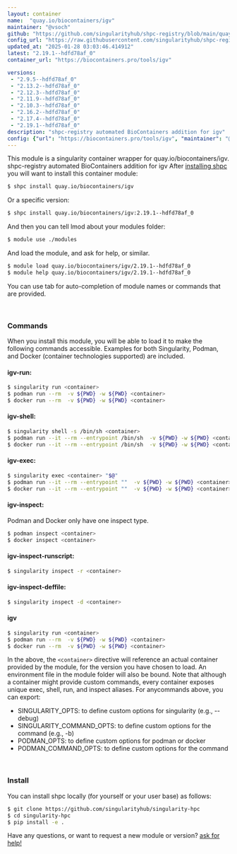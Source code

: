 ```yaml
---
layout: container
name:  "quay.io/biocontainers/igv"
maintainer: "@vsoch"
github: "https://github.com/singularityhub/shpc-registry/blob/main/quay.io/biocontainers/igv/container.yaml"
config_url: "https://raw.githubusercontent.com/singularityhub/shpc-registry/main/quay.io/biocontainers/igv/container.yaml"
updated_at: "2025-01-28 03:03:46.414912"
latest: "2.19.1--hdfd78af_0"
container_url: "https://biocontainers.pro/tools/igv"

versions:
 - "2.9.5--hdfd78af_0"
 - "2.13.2--hdfd78af_0"
 - "2.12.3--hdfd78af_0"
 - "2.11.9--hdfd78af_0"
 - "2.10.3--hdfd78af_0"
 - "2.16.2--hdfd78af_0"
 - "2.17.4--hdfd78af_0"
 - "2.19.1--hdfd78af_0"
description: "shpc-registry automated BioContainers addition for igv"
config: {"url": "https://biocontainers.pro/tools/igv", "maintainer": "@vsoch", "description": "shpc-registry automated BioContainers addition for igv", "latest": {"2.19.1--hdfd78af_0": "sha256:3c054fcf0cf11b4e9768037b3cfcff08dfcbbd256b818420778ec881eb779f1f"}, "tags": {"2.9.5--hdfd78af_0": "sha256:705d2341964a242d3c1affb3d6f865017b1cb34f7d05363b879cb3fba5cd737d", "2.13.2--hdfd78af_0": "sha256:56e4a4d08eb5745855000383ba68551e3c1b5abc08b701d3c355b279020ecffd", "2.12.3--hdfd78af_0": "sha256:38d8faad5e4cdab9193d16eea21cf12f8b0ce840553bdbe5fd9029da0cb0742e", "2.11.9--hdfd78af_0": "sha256:baf40d4279868662e94be5cadeeb535e61dd39d8288db93cda27b6f119cf1713", "2.10.3--hdfd78af_0": "sha256:6dc0b8d50dc8ac97d8dc9d075cc036335911781d02c44e0c4edbee8a3155162d", "2.16.2--hdfd78af_0": "sha256:0941fa5b781f4457f51f9bd0fb938f7baffe4cd1b4e83877b40c964de1d9e11d", "2.17.4--hdfd78af_0": "sha256:907f906eddf34a2ef837d3de345352f1e0e0a18a879d618626dbaaec631719dc", "2.19.1--hdfd78af_0": "sha256:3c054fcf0cf11b4e9768037b3cfcff08dfcbbd256b818420778ec881eb779f1f"}, "docker": "quay.io/biocontainers/igv"}
---
```


This module is a singularity container wrapper for quay.io/biocontainers/igv.
shpc-registry automated BioContainers addition for igv
After [installing shpc](#install) you will want to install this container module:


```bash
$ shpc install quay.io/biocontainers/igv
```

Or a specific version:

```bash
$ shpc install quay.io/biocontainers/igv:2.19.1--hdfd78af_0
```

And then you can tell lmod about your modules folder:

```bash
$ module use ./modules
```

And load the module, and ask for help, or similar.

```bash
$ module load quay.io/biocontainers/igv/2.19.1--hdfd78af_0
$ module help quay.io/biocontainers/igv/2.19.1--hdfd78af_0
```

You can use tab for auto-completion of module names or commands that are provided.

<br>

### Commands

When you install this module, you will be able to load it to make the following commands accessible.
Examples for both Singularity, Podman, and Docker (container technologies supported) are included.

#### igv-run:

```bash
$ singularity run <container>
$ podman run --rm  -v ${PWD} -w ${PWD} <container>
$ docker run --rm  -v ${PWD} -w ${PWD} <container>
```

#### igv-shell:

```bash
$ singularity shell -s /bin/sh <container>
$ podman run --it --rm --entrypoint /bin/sh  -v ${PWD} -w ${PWD} <container>
$ docker run --it --rm --entrypoint /bin/sh  -v ${PWD} -w ${PWD} <container>
```

#### igv-exec:

```bash
$ singularity exec <container> "$@"
$ podman run --it --rm --entrypoint ""  -v ${PWD} -w ${PWD} <container> "$@"
$ docker run --it --rm --entrypoint ""  -v ${PWD} -w ${PWD} <container> "$@"
```

#### igv-inspect:

Podman and Docker only have one inspect type.

```bash
$ podman inspect <container>
$ docker inspect <container>
```

#### igv-inspect-runscript:

```bash
$ singularity inspect -r <container>
```

#### igv-inspect-deffile:

```bash
$ singularity inspect -d <container>
```



#### igv

```bash
$ singularity run <container>
$ podman run --rm  -v ${PWD} -w ${PWD} <container>
$ docker run --rm  -v ${PWD} -w ${PWD} <container>
```


In the above, the `<container>` directive will reference an actual container provided
by the module, for the version you have chosen to load. An environment file in the
module folder will also be bound. Note that although a container
might provide custom commands, every container exposes unique exec, shell, run, and
inspect aliases. For anycommands above, you can export:

 - SINGULARITY_OPTS: to define custom options for singularity (e.g., --debug)
 - SINGULARITY_COMMAND_OPTS: to define custom options for the command (e.g., -b)
 - PODMAN_OPTS: to define custom options for podman or docker
 - PODMAN_COMMAND_OPTS: to define custom options for the command

<br>

### Install

You can install shpc locally (for yourself or your user base) as follows:

```bash
$ git clone https://github.com/singularityhub/singularity-hpc
$ cd singularity-hpc
$ pip install -e .
```

Have any questions, or want to request a new module or version? [ask for help!](https://github.com/singularityhub/singularity-hpc/issues)
